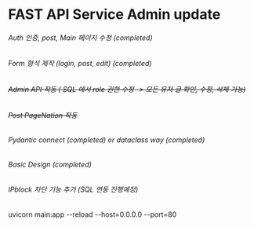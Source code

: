# FAST API Service Admin update

<!-- ![docs](https://raw.githubusercontent.com/pozuhtuhv/0000_imgstorage/main/005_fastapi_form.png) -->

###### Auth 인증, post, Main 페이지 수정 (completed)
###### Form 형식 제작 (login, post, edit) (completed)
###### ~~Admin API 작동 ( SQL 에서 role 권한 수정 -> 모든 유저 글 확인, 수정, 삭제 가능)~~
###### ~~Post PageNation 작동~~
###### Pydantic connect (completed) or dataclass way (completed)
###### Basic Design (completed)
###### IPblock 차단 기능 추가 (SQL 연동 진행예정)

uvicorn main:app --reload --host=0.0.0.0 --port=80